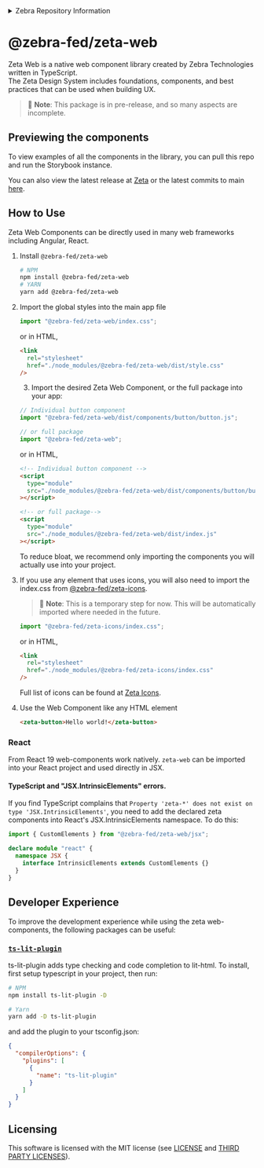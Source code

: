 <details class="repo-header">
    <summary>Zebra Repository Information</summary>
    <ul>
        <li> Zebra Business Unit : DMO - Innovation & Design</li> 
        <li> Zebra Manager : ncvt73 </li>
        <li> Zebra Repo Admin: ncvt73 </li>
        <li> Zebra Jira Project ID: UX </li>
        <li> Product: Zebra Design System (Zeta) - Web Components Library </li>
        <li> Topics: none </li>
    </ul>
</details>

<h1 class='sbdocs-title'>@zebra-fed/zeta-web</h1>

Zeta Web is a native web component library created by Zebra Technologies written in TypeScript.  
The Zeta Design System includes foundations, components, and best practices that can be used when building UX.

> 🚧 **Note**: This package is in pre-release, and so many aspects are incomplete.

## Previewing the components

To view examples of all the components in the library, you can pull this repo and run the Storybook instance.

You can also view the latest release at [Zeta](https://design.zebra.com/) or the latest commits to main [here](https://zeta-web-main.web.app/).

## How to Use

Zeta Web Components can be directly used in many web frameworks including Angular, React.

1. Install `@zebra-fed/zeta-web`

   ```sh
   # NPM
   npm install @zebra-fed/zeta-web
   # YARN
   yarn add @zebra-fed/zeta-web
   ```

2. Import the global styles into the main app file

   ```js
   import "@zebra-fed/zeta-web/index.css";
   ```

   or in HTML,

   ```html
   <link
     rel="stylesheet"
     href="./node_modules/@zebra-fed/zeta-web/dist/style.css"
   />
   ```

   3. Import the desired Zeta Web Component, or the full package into your app:

   ```js
   // Individual button component
   import "@zebra-fed/zeta-web/dist/components/button/button.js";

   // or full package
   import "@zebra-fed/zeta-web";
   ```

   or in HTML,

   ```html
   <!-- Individual button component -->
   <script
     type="module"
     src="./node_modules/@zebra-fed/zeta-web/dist/components/button/button.js"
   ></script>

   <!-- or full package-->
   <script
     type="module"
     src="./node_modules/@zebra-fed/zeta-web/dist/index.js"
   ></script>
   ```

   To reduce bloat, we recommend only importing the components you will actually use into your project.

3. If you use any element that uses icons, you will also need to import the index.css from [@zebra-fed/zeta-icons](https://www.npmjs.com/package/@zebra-fed/zeta-icons).

   > 🚧 **Note**: This is a temporary step for now. This will be automatically imported where needed in the future.

   ```js
   import "@zebra-fed/zeta-icons/index.css";
   ```

   or in HTML,

   ```html
   <link
     rel="stylesheet"
     href="./node_modules/@zebra-fed/zeta-icons/index.css"
   />
   ```

   Full list of icons can be found at [Zeta Icons](https://design.zebra.com/icons/).

4. Use the Web Component like any HTML element

   ```html
   <zeta-button>Hello world!</zeta-button>
   ```

### React

From React 19 web-components work natively. `zeta-web` can be imported into your React project and used directly in JSX.

#### TypeScript and "JSX.IntrinsicElements" errors.

If you find TypeScript complains that `Property 'zeta-*' does not exist on type 'JSX.IntrinsicElements'`, you need to add the declared zeta components into React's JSX.IntrinsicElements namespace. To do this:

```ts
import { CustomElements } from "@zebra-fed/zeta-web/jsx";

declare module "react" {
  namespace JSX {
    interface IntrinsicElements extends CustomElements {}
  }
}
```

## Developer Experience

To improve the development experience while using the zeta web-components, the following packages can be useful:

### [`ts-lit-plugin`](https://www.npmjs.com/package/ts-lit-plugin)

ts-lit-plugin adds type checking and code completion to lit-html. To install, first setup typescript in your project, then run:

```bash
# NPM
npm install ts-lit-plugin -D

# Yarn
yarn add -D ts-lit-plugin
```

and add the plugin to your tsconfig.json:

```json
{
  "compilerOptions": {
    "plugins": [
      {
        "name": "ts-lit-plugin"
      }
    ]
  }
}
```

## Licensing

This software is licensed with the MIT license (see [LICENSE](./LICENSE) and [THIRD PARTY LICENSES](./LICENSE-3RD-PARTY)).
